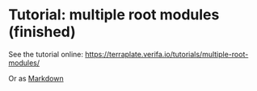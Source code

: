 # Tutorial: multiple root modules (finished)

See the tutorial online: <https://terraplate.verifa.io/tutorials/multiple-root-modules/>

Or as [Markdown](../../docs/tutorials/multiple-root-modules.md)
